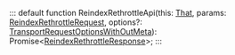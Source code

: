 :::
default function ReindexRethrottleApi(this: [That](./That.md), params: [ReindexRethrottleRequest](./ReindexRethrottleRequest.md), options?: [TransportRequestOptionsWithOutMeta](./TransportRequestOptionsWithOutMeta.md)): Promise<[ReindexRethrottleResponse](./ReindexRethrottleResponse.md)>;
:::
